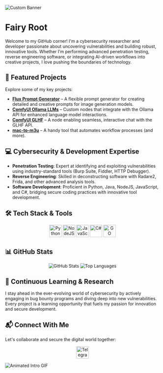 ![Custom Banner](https://repository-images.githubusercontent.com/588181932/e36ec678-7984-4cdd-8e4c-a3932772ff8e)

# Fairy Root

Welcome to my GitHub corner! I'm a cybersecurity researcher and developer passionate about uncovering vulnerabilities and building robust, innovative tools. Whether I’m performing advanced penetration testing, reverse engineering software, or integrating AI-driven workflows into creative projects, I love pushing the boundaries of technology.

## 🚀 Featured Projects

Explore some of my key projects:

- [**Flux Prompt Generator**](https://github.com/fairy-root/Flux-Prompt-Generator) – A flexible prompt generator for creating detailed and creative prompts for image generation models.
- [**ComfyUI Ollama LLMs**](https://github.com/fairy-root/comfyui-ollama-llms) – Custom nodes that integrate with the Ollama API for enhanced language model interactions.
- [**ComfyUI GLHF**](https://github.com/fairy-root/ComfyUI-GLHF) – A node enabling seamless, interactive chat with the GLHF API.
- [**mac-to-m3u**](https://github.com/fairy-root/mac-to-m3u) – A handy tool that automates workflow processes (and more).

<!-- You can add additional project cards or widgets here if desired -->

## 💻 Cybersecurity & Development Expertise

- **Penetration Testing**: Expert at identifying and exploiting vulnerabilities using industry-standard tools (Burp Suite, Fiddler, HTTP Debugger).
- **Reverse Engineering**: Skilled in deconstructing software with Radare2, Frida, and other advanced analysis tools.
- **Software Development**: Proficient in Python, Java, NodeJS, JavaScript, and C#, bridging secure coding practices with innovative tool development.

## 🛠️ Tech Stack & Tools

<p align="center">
  <img alt="Python" src="https://cdnl.iconscout.com/lottie/premium/thumb/python-animated-icon-download-in-lottie-json-gif-static-svg-file-formats--logo-service-application-programming-script-mobile-development-pack-design-icons-9108741.gif" width="40" height="40"/>
  <img alt="NodeJS" src="https://assets-v2.lottiefiles.com/a/d52eadd4-1169-11ee-9084-2fbe5293b377/2KR11WluBY.gif" width="40" height="40"/>
  <img alt="JavaScript" src="https://assets-v2.lottiefiles.com/a/edd9e57c-1175-11ee-923c-97d89504acf4/l26hXkGwri.gif" width="40" height="40"/>
  <img alt="C#" src="https://cdn-images-1.medium.com/v2/resize:fit:1200/1*JtC1CS6-OT218_QzRlLXFw.gif" width="40" height="40"/>
  <img alt="GO" src="https://i.pinimg.com/originals/bc/75/22/bc75225ef044d29d1f2d1c051d9b8063.gif" width="40" height="40"/>
  <!-- Add more icons as needed -->
</p>

## 📊 GitHub Stats

<p align="center">
  <img alt="GitHub Stats" src="https://github-readme-stats.vercel.app/api?username=fairy-root&show_icons=true&theme=radical" />
  <img alt="Top Languages" src="https://github-readme-stats.vercel.app/api/top-langs/?username=fairy-root&layout=compact&theme=radical" />
</p>

## 🌱 Continuous Learning & Research

I stay ahead in the ever-evolving world of cybersecurity by actively engaging in bug bounty programs and diving deep into new vulnerabilities. Every project is a learning opportunity that fuels my passion for innovation and secure development.

## 📬 Connect With Me

Let's collaborate and secure the digital world together:

<p align="center">
  <a href="https://t.me/FairyRoot">
    <img alt="Telegram" src="https://i.pinimg.com/originals/92/7a/4f/927a4ffde0cfe320b82fd4cd99a45760.gif" width="40" height="40"/>
  </a>
  <!-- Add more social icons if desired -->
</p>

![Animated Intro GIF](https://static.wixstatic.com/media/b313a9_89ebec0c5f384c65a9551f0c1ec18ca9~mv2.gif)
